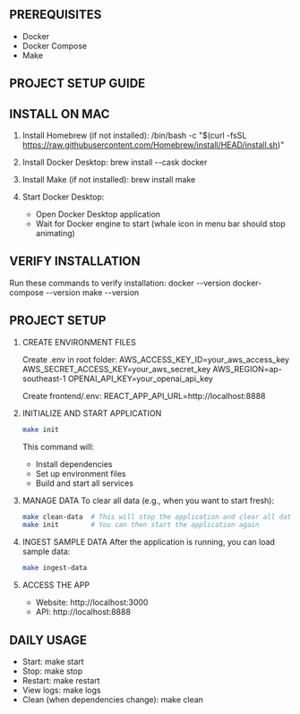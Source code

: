 PREREQUISITES
------------
- Docker
- Docker Compose
- Make

PROJECT SETUP GUIDE
------------------

INSTALL ON MAC
-------------
1. Install Homebrew (if not installed):
   /bin/bash -c "$(curl -fsSL https://raw.githubusercontent.com/Homebrew/install/HEAD/install.sh)"

2. Install Docker Desktop:
   brew install --cask docker

3. Install Make (if not installed):
   brew install make

4. Start Docker Desktop:
   - Open Docker Desktop application
   - Wait for Docker engine to start (whale icon in menu bar should stop animating)

VERIFY INSTALLATION
------------------
Run these commands to verify installation:
docker --version
docker-compose --version
make --version

PROJECT SETUP
------------
1. CREATE ENVIRONMENT FILES
   
   Create .env in root folder:
   AWS_ACCESS_KEY_ID=your_aws_access_key
   AWS_SECRET_ACCESS_KEY=your_aws_secret_key
   AWS_REGION=ap-southeast-1
   OPENAI_API_KEY=your_openai_api_key

   Create frontend/.env:
   REACT_APP_API_URL=http://localhost:8888

2. INITIALIZE AND START APPLICATION
   ```bash
   make init
   ```
   This command will:
   - Install dependencies
   - Set up environment files
   - Build and start all services

3. MANAGE DATA
   To clear all data (e.g., when you want to start fresh):
   ```bash
   make clean-data  # This will stop the application and clear all data
   make init        # You can then start the application again
   ```

4. INGEST SAMPLE DATA
   After the application is running, you can load sample data:
   ```bash
   make ingest-data
   ```

5. ACCESS THE APP
   - Website: http://localhost:3000
   - API: http://localhost:8888

DAILY USAGE
-----------
- Start: make start
- Stop: make stop
- Restart: make restart
- View logs: make logs
- Clean (when dependencies change): make clean